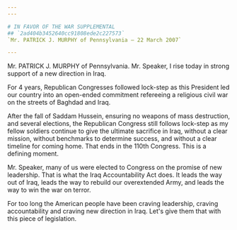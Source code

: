 ```yaml
---
---

# IN FAVOR OF THE WAR SUPPLEMENTAL
## `2ad404b3452640cc91808ede2c227573`
`Mr. PATRICK J. MURPHY of Pennsylvania — 22 March 2007`

---
```



Mr. PATRICK J. MURPHY of Pennsylvania. Mr. Speaker, I rise today in 
strong support of a new direction in Iraq.

For 4 years, Republican Congresses followed lock-step as this 
President led our country into an open-ended commitment refereeing a 
religious civil war on the streets of Baghdad and Iraq.

After the fall of Saddam Hussein, ensuring no weapons of mass 
destruction, and several elections, the Republican Congress still 
follows lock-step as my fellow soldiers continue to give the ultimate 
sacrifice in Iraq, without a clear mission, without benchmarks to 
determine success, and without a clear timeline for coming home. That 
ends in the 110th Congress. This is a defining moment.

Mr. Speaker, many of us were elected to Congress on the promise of 
new leadership. That is what the Iraq Accountability Act does. It leads 
the way out of Iraq, leads the way to rebuild our overextended Army, 
and leads the way to win the war on terror.

For too long the American people have been craving leadership, 
craving accountability and craving new direction in Iraq. Let's give 
them that with this piece of legislation.
